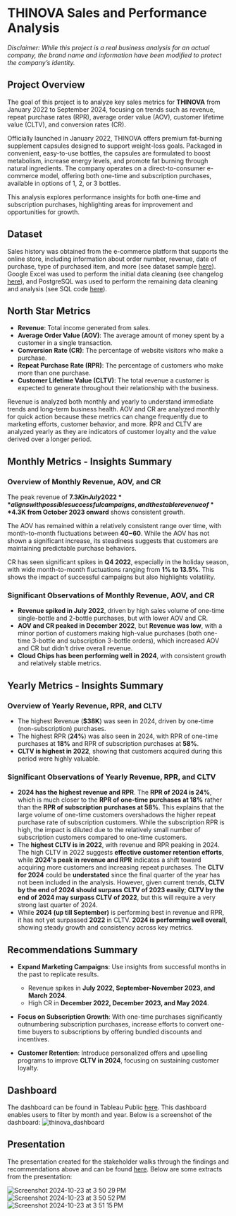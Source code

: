 # THINOVA Sales and Performance Analysis

*Disclaimer: While this project is a real business analysis for an actual company, the brand name and information have been modified to protect the company’s identity.*

## Project Overview

The goal of this project is to analyze key sales metrics for **THINOVA** from January 2022 to September 2024, focusing on trends such as revenue, repeat purchase rates (RPR), average order value (AOV), customer lifetime value (CLTV), and conversion rates (CR).

Officially launched in January 2022, THINOVA offers premium fat-burning supplement capsules designed to support weight-loss goals. Packaged in convenient, easy-to-use bottles, the capsules are formulated to boost metabolism, increase energy levels, and promote fat burning through natural ingredients. The company operates on a direct-to-consumer e-commerce model, offering both one-time and subscription purchases, available in options of 1, 2, or 3 bottles.

This analysis explores performance insights for both one-time and subscription purchases, highlighting areas for improvement and opportunities for growth.

## Dataset

Sales history was obtained from the e-commerce platform that supports the online store, including information about order number, revenue, date of purchase, type of purchased item, and more (see dataset sample [here](https://github.com/eemchua/thinova_analysis/blob/bd3be3d74f045ef6b166506febbc0583b03bd4b1/thinova_sample_dataset.csv)). Google Excel was used to perform the initial data cleaning (see changelog [here](https://docs.google.com/spreadsheets/d/1v-fRLH4GvjFDNw6Q7OsAtCjtUmPPG4pTTXzGFgd3SFw/edit?usp=sharing)), and PostgreSQL was used to perform the remaining data cleaning and analysis (see SQL code [here](https://github.com/eemchua/thinova_analysis/blob/63471e360633b6a12438ae1eee663cf5bb9e1634/thinova_analysis.sql)).

## North Star Metrics

- **Revenue**: Total income generated from sales.
- **Average Order Value (AOV)**: The average amount of money spent by a customer in a single transaction.
- **Conversion Rate (CR)**: The percentage of website visitors who make a purchase.
- **Repeat Purchase Rate (RPR)**: The percentage of customers who make more than one purchase.
- **Customer Lifetime Value (CLTV)**: The total revenue a customer is expected to generate throughout their relationship with the business.

Revenue is analyzed both monthly and yearly to understand immediate trends and long-term business health. AOV and CR are analyzed monthly for quick action because these metrics can change frequently due to marketing efforts, customer behavior, and more. RPR and CLTV are analyzed yearly as they are indicators of customer loyalty and the value derived over a longer period.

## Monthly Metrics - Insights Summary

### Overview of Monthly Revenue, AOV, and CR

The peak revenue of **$7.3K in July 2022** aligns with possible successful campaigns, and the stable revenue of **$4.3K from October 2023 onward** shows consistent growth.

The AOV has remained within a relatively consistent range over time, with month-to-month fluctuations between **$40-$60**. While the AOV has not shown a significant increase, its steadiness suggests that customers are maintaining predictable purchase behaviors.

CR has seen significant spikes in **Q4 2022**, especially in the holiday season, with wide month-to-month fluctuations ranging from **1% to 13.5%**. This shows the impact of successful campaigns but also highlights volatility.

### Significant Observations of Monthly Revenue, AOV, and CR

- **Revenue spiked in July 2022**, driven by high sales volume of one-time single-bottle and 2-bottle purchases, but with lower AOV and CR.
- **AOV and CR peaked in December 2022**, but **Revenue was low**, with a minor portion of customers making high-value purchases (both one-time 3-bottle and subscription 3-bottle orders), which increased AOV and CR but didn’t drive overall revenue.
- **Cloud Chips has been performing well in 2024**, with consistent growth and relatively stable metrics.

## Yearly Metrics - Insights Summary

### Overview of Yearly Revenue, RPR, and CLTV

- The highest Revenue (**$38K**) was seen in 2024, driven by one-time (non-subscription) purchases.
- The highest RPR (**24%**) was also seen in 2024, with RPR of one-time purchases at **18%** and RPR of subscription purchases at **58%**.
- **CLTV is highest in 2022**, showing that customers acquired during this period were highly valuable.

### Significant Observations of Yearly Revenue, RPR, and CLTV

- **2024 has the highest revenue and RPR**. The **RPR of 2024 is 24%**, which is much closer to the **RPR of one-time purchases at 18%** rather than the **RPR of subscription purchases at 58%**. This explains that the large volume of one-time customers overshadows the higher repeat purchase rate of subscription customers. While the subscription RPR is high, the impact is diluted due to the relatively small number of subscription customers compared to one-time customers.
- The **highest CLTV is in 2022**, with revenue and RPR peaking in 2024. The high CLTV in 2022 suggests **effective customer retention efforts**, while **2024's peak in revenue and RPR** indicates a shift toward acquiring more customers and increasing repeat purchases. The **CLTV for 2024** could be **understated** since the final quarter of the year has not been included in the analysis. However, given current trends, **CLTV by the end of 2024 should surpass CLTV of 2023 easily**; **CLTV by the end of 2024 may surpass CLTV of 2022**, but this will require a very strong last quarter of 2024.
- While **2024 (up till September)** is performing best in revenue and RPR, it has not yet surpassed **2022** in CLTV. **2024 is performing well overall**, showing steady growth and consistency across key metrics.

## Recommendations Summary

- **Expand Marketing Campaigns**: Use insights from successful months in the past to replicate results.
  - Revenue spikes in **July 2022, September-November 2023, and March 2024**.
  - High CR in **December 2022, December 2023, and May 2024**.
  
- **Focus on Subscription Growth**: With one-time purchases significantly outnumbering subscription purchases, increase efforts to convert one-time buyers to subscriptions by offering bundled discounts and incentives.

- **Customer Retention**: Introduce personalized offers and upselling programs to improve **CLTV in 2024**, focusing on sustaining customer loyalty.

## Dashboard

The dashboard can be found in Tableau Public [here](https://public.tableau.com/app/profile/ee.ming.chua/viz/shared/9YXQ25DD5). This dashboard enables users to filter by month and year. Below is a screenshot of the dashboard:
![thinova_dashboard](https://github.com/user-attachments/assets/4fb13825-1b9c-4786-9c15-cd7ad0ece72e)

## Presentation

The presentation created for the stakeholder walks through the findings and recommendations above and can be found [here](https://docs.google.com/presentation/d/1UCnmFsELDBLGZAF8eKAR9QMCxa9NOK44VZ8UN03L6fk/edit?usp=sharing). Below are some extracts from the presentation:

![Screenshot 2024-10-23 at 3 50 29 PM](https://github.com/user-attachments/assets/08570051-c66e-4aba-b46f-593133d32f6b)
![Screenshot 2024-10-23 at 3 50 52 PM](https://github.com/user-attachments/assets/b3feb782-571e-4ab1-8fcf-ae7f34e53660)
![Screenshot 2024-10-23 at 3 51 15 PM](https://github.com/user-attachments/assets/50b8bd59-ea6a-48bb-9aaa-c62999bd7cf3)


